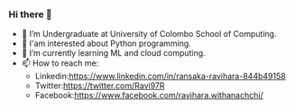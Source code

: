 ### Hi there 👋

<!--
**Ransaka/ransaka** is a ✨ _special_ ✨ repository because its `README.md` (this file) appears on your GitHub profile.

Here are some ideas to get you started:
-->

- 🔭 I’m Undergraduate at University of Colombo School of Computing.
- 🙌 I'am interested about Python programming.
- 🌱 I’m currently learning ML and cloud computing.
- 📫 How to reach me: 
  - Linkedin:https://www.linkedin.com/in/ransaka-ravihara-844b49158
  - Twitter:https://twitter.com/Ravi97R
  - Facebook:https://www.facebook.com/ravihara.withanachchi/
                      

